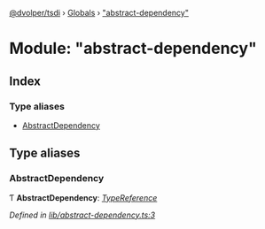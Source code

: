 [@dvolper/tsdi](../README.md) › [Globals](../globals.md) › ["abstract-dependency"](_abstract_dependency_.md)

# Module: "abstract-dependency"

## Index

### Type aliases

* [AbstractDependency](_abstract_dependency_.md#abstractdependency)

## Type aliases

###  AbstractDependency

Ƭ **AbstractDependency**: *[TypeReference](../interfaces/_type_reference_.typereference.md)*

*Defined in [lib/abstract-dependency.ts:3](https://github.com/DavidVollmers/typescript-dependency-injection/blob/eb92b3f/packages/tsdi/lib/abstract-dependency.ts#L3)*
